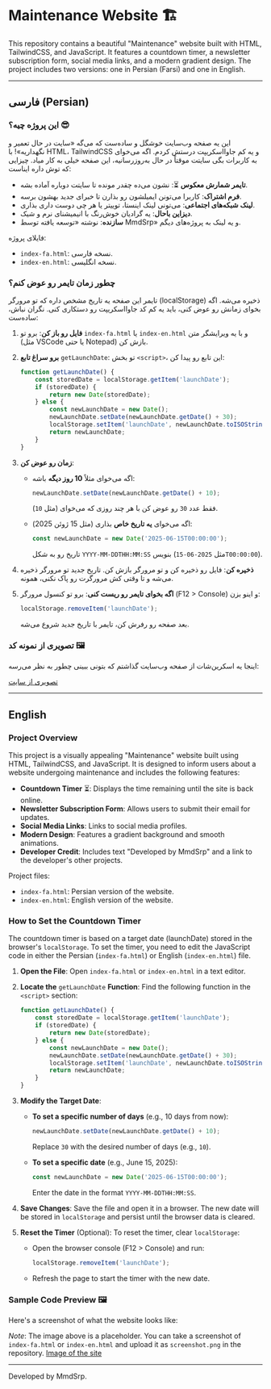 # Maintenance Website 🏗️

This repository contains a beautiful "Maintenance" website built with HTML, TailwindCSS, and JavaScript. It features a countdown timer, a newsletter subscription form, social media links, and a modern gradient design. The project includes two versions: one in Persian (Farsi) and one in English.

---

## فارسی (Persian)

### این پروژه چیه؟ 😎

این یه صفحه وب‌سایت خوشگل و ساده‌ست که می‌گه «سایت در حال تعمیر و نگهداریه»! با HTML، TailwindCSS و یه کم جاوااسکریپت درستش کردم. اگه می‌خوای به کاربرات بگی سایتت موقتاً در حال به‌روزرسانیه، این صفحه خیلی به کار میاد. چیزایی که توش داره ایناست:

- **تایمر شمارش معکوس** ⏳: نشون می‌ده چقدر مونده تا سایتت دوباره آماده بشه.
- **فرم اشتراک**: کاربرا می‌تونن ایمیلشون رو بذارن تا خبرای جدید بهشون برسه.
- **لینک شبکه‌های اجتماعی**: می‌تونی لینک اینستا، توییتر یا هر چی دوست داری بذاری.
- **دیزاین باحال**: یه گرادیان خوش‌رنگ با انیمیشنای نرم و شیک.
- **سازنده**: نوشته «توسعه یافته توسط MmdSrp» و یه لینک به پروژه‌های دیگم.

فایلای پروژه:

- `index-fa.html`: نسخه فارسی.
- `index-en.html`: نسخه انگلیسی.

### چطور زمان تایمر رو عوض کنم؟

تایمر این صفحه یه تاریخ مشخص داره که تو مرورگر (localStorage) ذخیره می‌شه. اگه بخوای زمانش رو عوض کنی، باید یه کم کد جاوااسکریپت رو دستکاری کنی. نگران نباش، ساده‌ست:

1. **فایل رو باز کن**: برو تو `index-fa.html` یا `index-en.html` و با یه ویرایشگر متن (مثل VSCode یا حتی Notepad) بازش کن.

2. **برو سراغ تابع** `getLaunchDate`: تو بخش `<script>`، این تابع رو پیدا کن:

   ```javascript
   function getLaunchDate() {
       const storedDate = localStorage.getItem('launchDate');
       if (storedDate) {
           return new Date(storedDate);
       } else {
           const newLaunchDate = new Date();
           newLaunchDate.setDate(newLaunchDate.getDate() + 30);
           localStorage.setItem('launchDate', newLaunchDate.toISOString());
           return newLaunchDate;
       }
   }
   ```

3. **زمان رو عوض کن**:

   - اگه می‌خوای مثلاً **10 روز دیگه** باشه:

     ```javascript
     newLaunchDate.setDate(newLaunchDate.getDate() + 10);
     ```

     فقط عدد `30` رو عوض کن با هر چند روزی که می‌خوای (مثل `10`).

   - اگه می‌خوای **یه تاریخ خاص** بذاری (مثل 15 ژوئن 2025):

     ```javascript
     const newLaunchDate = new Date('2025-06-15T00:00:00');
     ```

     تاریخ رو به شکل `YYYY-MM-DDTHH:MM:SS` بنویس (مثل `2025-06-15T00:00:00`).

4. **ذخیره کن**: فایل رو ذخیره کن و تو مرورگر بازش کن. تاریخ جدید تو مرورگر ذخیره می‌شه و تا وقتی کش مرورگرت رو پاک نکنی، همونه.

5. **اگه بخوای تایمر رو ریست کنی**: برو تو کنسول مرورگر (F12 &gt; Console) و اینو بزن:

   ```javascript
   localStorage.removeItem('launchDate');
   ```

   بعد صفحه رو رفرش کن، تایمر با تاریخ جدید شروع می‌شه.

### تصویری از نمونه کد 🖼️

اینجا یه اسکرین‌شات از صفحه وب‌سایت گذاشتم که بتونی ببینی چطور به نظر می‌رسه:

[تصویری از سایت](https://s6.uupload.ir/files/screenshot-fa_3nlw.png)

---

## English

### Project Overview

This project is a visually appealing "Maintenance" website built using HTML, TailwindCSS, and JavaScript. It is designed to inform users about a website undergoing maintenance and includes the following features:

- **Countdown Timer** ⏳: Displays the time remaining until the site is back online.
- **Newsletter Subscription Form**: Allows users to submit their email for updates.
- **Social Media Links**: Links to social media profiles.
- **Modern Design**: Features a gradient background and smooth animations.
- **Developer Credit**: Includes text "Developed by MmdSrp" and a link to the developer's other projects.

Project files:

- `index-fa.html`: Persian version of the website.
- `index-en.html`: English version of the website.

### How to Set the Countdown Timer

The countdown timer is based on a target date (launchDate) stored in the browser's `localStorage`. To set the timer, you need to edit the JavaScript code in either the Persian (`index-fa.html`) or English (`index-en.html`) file.

1. **Open the File**: Open `index-fa.html` or `index-en.html` in a text editor.

2. **Locate the** `getLaunchDate` **Function**: Find the following function in the `<script>` section:

   ```javascript
   function getLaunchDate() {
       const storedDate = localStorage.getItem('launchDate');
       if (storedDate) {
           return new Date(storedDate);
       } else {
           const newLaunchDate = new Date();
           newLaunchDate.setDate(newLaunchDate.getDate() + 30);
           localStorage.setItem('launchDate', newLaunchDate.toISOString());
           return newLaunchDate;
       }
   }
   ```

3. **Modify the Target Date**:

   - **To set a specific number of days** (e.g., 10 days from now):

     ```javascript
     newLaunchDate.setDate(newLaunchDate.getDate() + 10);
     ```

     Replace `30` with the desired number of days (e.g., `10`).

   - **To set a specific date** (e.g., June 15, 2025):

     ```javascript
     const newLaunchDate = new Date('2025-06-15T00:00:00');
     ```

     Enter the date in the format `YYYY-MM-DDTHH:MM:SS`.

4. **Save Changes**: Save the file and open it in a browser. The new date will be stored in `localStorage` and persist until the browser data is cleared.

5. **Reset the Timer** (Optional): To reset the timer, clear `localStorage`:

   - Open the browser console (F12 &gt; Console) and run:

     ```javascript
     localStorage.removeItem('launchDate');
     ```

   - Refresh the page to start the timer with the new date.

### Sample Code Preview 🖼️

Here's a screenshot of what the website looks like:

*Note*: The image above is a placeholder. You can take a screenshot of `index-fa.html` or `index-en.html` and upload it as `screenshot.png` in the repository.
[Image of the site](https://s6.uupload.ir/files/screenshot-en_n6bj.png)

---

Developed by MmdSrp.
